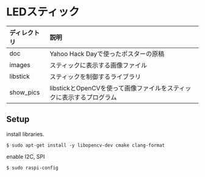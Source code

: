 LEDスティック
======

|ディレクトリ|説明|
|:---|:---|
|doc|Yahoo Hack Dayで使ったポスターの原稿|
|images|スティックに表示する画像ファイル|
|libstick|スティックを制御するライブラリ|
|show_pics|libstickとOpenCVを使って画像ファイルをスティックに表示するプログラム|

## Setup

install libraries.

```
$ sudo apt-get install -y libopencv-dev cmake clang-format
```

enable I2C, SPI

```
$ sudo raspi-config
```
